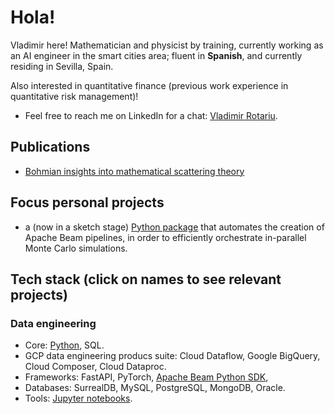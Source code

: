 # Hola!

Vladimir here! Mathematician and physicist by training, currently working as an AI engineer in the smart cities area; fluent in **Spanish**, and currently residing in Sevilla, Spain.

Also interested in quantitative finance (previous work experience in quantitative risk management)!

* Feel free to reach me on LinkedIn for a chat: [Vladimir Rotariu](https://www.linkedin.com/in/vladimir-rotariu-87081622b/).

## Publications 
* [Bohmian insights into mathematical scattering theory](https://scholar.google.nl/citations?view_op=view_citation&hl=nl&user=PZCJoksAAAAJ&sortby=pubdate&citation_for_view=PZCJoksAAAAJ:aqlVkmm33-oC)

## Focus personal projects
* a (now in a sketch stage) [Python package](https://github.com/vladimirrotariu/parallel-monte-carlo-simulations) that automates the creation of Apache Beam pipelines, in order to efficiently orchestrate in-parallel Monte Carlo simulations.

## Tech stack (click on names to see relevant projects)

### Data engineering
* Core: [Python](https://github.com/vladimirrotariu/parallel-monte-carlo-simulations/blob/main/parallel_simulations/parallel_simulations.py), SQL.
* GCP data engineering producs suite: Cloud Dataflow, Google BigQuery, Cloud Composer, Cloud Dataproc.
* Frameworks: FastAPI, PyTorch, [Apache Beam Python SDK](https://github.com/vladimirrotariu/parallel-monte-carlo-simulations), 
* Databases: SurrealDB, MySQL, PostgreSQL, MongoDB, Oracle.
* Tools: [Jupyter notebooks](https://github.com/vladimirrotariu/parallel-monte-carlo-simulations/blob/main/demos/demo_coin_sequences.ipynb).
